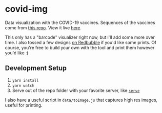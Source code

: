 # covid-img

Data visualization with the COVID-19 vaccines. Sequences of the vaccines come from [this repo](https://github.com/NAalytics/Assemblies-of-putative-SARS-CoV2-spike-encoding-mRNA-sequences-for-vaccines-BNT-162b2-and-mRNA-1273
). View it live [here](https://covid-vaccine-viz.vercel.app/).

This only has a "barcode" visualizer right now, but I'll add some more over time. I also tossed a few designs [on Redbubble](https://www.redbubble.com/people/connor4312/shop) if you'd like some prints. Of course, you're free to build your own with the tool and print them however you'd like :)

## Development Setup

1. `yarn install`
1. `yarn watch`
1. Serve out of the repo folder with your favorite server, like [`serve`](https://github.com/vercel/serve)

I also have a useful script in `data/toImage.js` that captures high res images, useful for printing.
